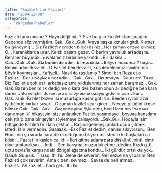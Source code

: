 ```yaml
---
title: "Rezalet ile Fazilet"
date: "2004-12-08"
categories: 
  - "kargadan-haberler"
---
```


Fazileti tanır mısınız ? Hayır değil mi...? Size bu gün Fazilet'i tanıtacağım. Geçende söz vermiştim. Gak...Gak...Guk. Araya başka konular girdi. Kısmet bu güneymiş... Siz Fazilet'i nereden bileceksiniz...Her zaman ortaya çıkmaz O... Karanlıklarda uçar. Kendi başına gezer. O benim yavruluk arkadaşım. Beraber büyüdük. Yuvalarımız birbirine yakındı... Bir dakika... Gak...Gak...Gak. Siz benim de adımı bilmezsiniz... Biliyor musunuz ? hayır... Benim adım Rezalet... O Fazilet ben Rezalet, kuş dedelerimiz isimlerimizi böyle koymuşlar... Kafiyeli... Nasıl da rastlamış ? Şimdi ben Rezalet o Fazilet... Bunu böylece not edin.... Gak...Gak... Unutmayın...Guuuurrr. Tısss. Biz Faziletle çok eski arkadaşız ama yıldızlarımız her zaman barışmaz... Gak. Gak. Bazen benim ak dediğime o kara der, bazen onun ak dediğine ben kara derim... Bu çelişkili durum ara sıra öylesine uzayıp gider ki can sıkar... Gak...Guk. Fazilet bazen işi muzurluğa kadar götürür. Benden iyi bir azar işittiğinde korkar susar... O zaman fazilet uçar gider... Nereye gittiğini kimse bilmez Gak...Gak...Gak... Geçende yine öyle oldu, ben Hoca'nın “bedava danışmanlık” hikayesini size anlatırken Fazilet yanımdaydı, boyuna kanadımı çekiştirip bana bir şeyler söylemeye çalışıyordu...Gak.Guk. Hocayla işim bittiğinde Fazileti bir dala çektim... Başına geleceği anladı uçup gitmek istedi. İzin vermedim. Gaaaaak. –Bak Fazilet dedim, canımı sıkıyorsun... Ben Hoca'nın şu sırada para derdi olduğunu biliyorum. İstedim ki başkaları da bilsin... Fazilet'in kaşları çatıldı – İleri gitme adamı para düşkünü, pinti, cimri diye tanıtacaksın... dedi. – Sen karışma, muzurluk etme...dedim. Kızdı gitti, uçtu ceviz'in karşısındaki döngel ağacına kondu... İki gündür ortalıkta yok... Gaaak.Guuuuk. Tıssss. Ihı Ihı...Gene de severim. Gelmezse ne yaparım. Ben Fazileti çok severim. Ama o beni sevmez... Sevse de belli etmez... Fazilet...Ah Fazilet... hadi gel... Ihı Ihı.
